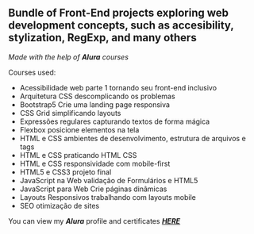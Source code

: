 ## Bundle of Front-End projects exploring web development concepts, such as accesibility, stylization, RegExp, and many others
*Made with the help of ***Alura*** courses*

Courses used:
  - Acessibilidade web parte 1 tornando seu front-end inclusivo
  - Arquitetura CSS descomplicando os problemas
  - Bootstrap5 Crie uma landing page responsiva
  - CSS Grid simplificando layouts
  - Expressões regulares capturando textos de forma mágica
  - Flexbox posicione elementos na tela
  - HTML e CSS ambientes de desenvolvimento, estrutura de arquivos e tags
  - HTML e CSS praticando HTML CSS
  - HTML e CSS responsividade com mobile-first
  - HTML5 e CSS3 projeto final
  - JavaScript na Web validação de Formulários e HTML5
  - JavaScript para Web Crie páginas dinâmicas
  - Layouts Responsivos trabalhando com layouts mobile
  - SEO otimização de sites

You can view my ***Alura*** profile and certificates ***[HERE](https://cursos.alura.com.br/user/rafaelfelipesoares192)*** 
